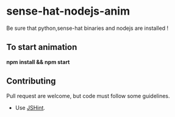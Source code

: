 # sense-hat-nodejs-anim

Be sure that python,sense-hat binaries and nodejs are installed !

To start animation
-------------------
**npm install && npm start**


Contributing
-------------

Pull request are welcome, but code must follow some guidelines.

* Use [JSHint](https://github.com/jshint/jshint).
